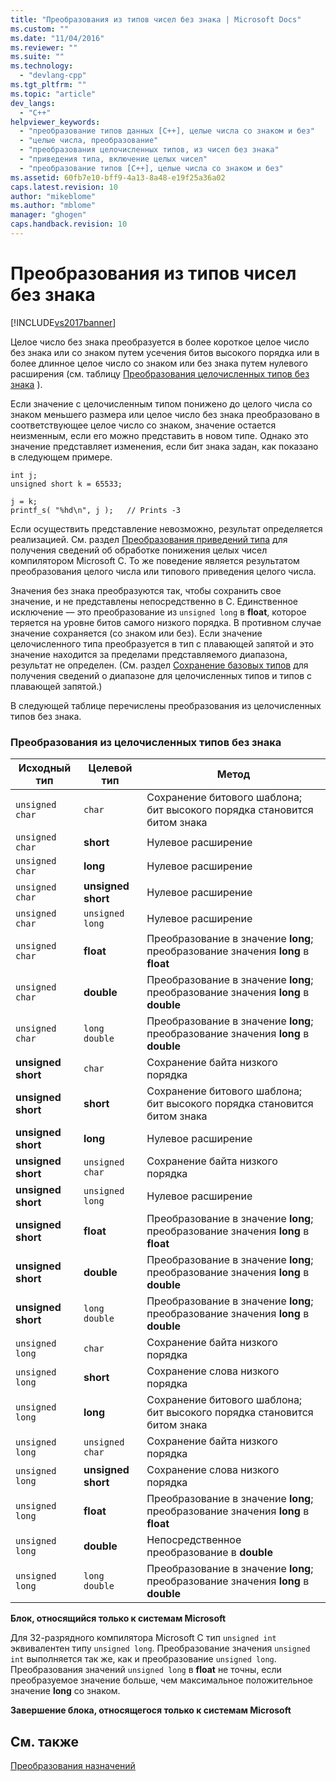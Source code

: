 ```yaml
---
title: "Преобразования из типов чисел без знака | Microsoft Docs"
ms.custom: ""
ms.date: "11/04/2016"
ms.reviewer: ""
ms.suite: ""
ms.technology: 
  - "devlang-cpp"
ms.tgt_pltfrm: ""
ms.topic: "article"
dev_langs: 
  - "C++"
helpviewer_keywords: 
  - "преобразование типов данных [C++], целые числа со знаком и без"
  - "целые числа, преобразование"
  - "преобразования целочисленных типов, из чисел без знака"
  - "приведения типа, включение целых чисел"
  - "преобразование типов [С++], целые числа со знаком и без"
ms.assetid: 60fb7e10-bff9-4a13-8a48-e19f25a36a02
caps.latest.revision: 10
author: "mikeblome"
ms.author: "mblome"
manager: "ghogen"
caps.handback.revision: 10
---
```

# Преобразования из типов чисел без знака
[!INCLUDE[vs2017banner](../assembler/inline/includes/vs2017banner.md)]

Целое число без знака преобразуется в более короткое целое число без знака или со знаком путем усечения битов высокого порядка или в более длинное целое число со знаком или без знака путем нулевого расширения \(см. таблицу [Преобразования целочисленных типов без знака](#_clang_table_4..3) \).  
  
 Если значение с целочисленным типом понижено до целого числа со знаком меньшего размера или целое число без знака преобразовано в соответствующее целое число со знаком, значение остается неизменным, если его можно представить в новом типе.  Однако это значение представляет изменения, если бит знака задан, как показано в следующем примере.  
  
```  
int j;  
unsigned short k = 65533;  
  
j = k;  
printf_s( "%hd\n", j );   // Prints -3  
```  
  
 Если осуществить представление невозможно, результат определяется реализацией.  См. раздел [Преобразования приведений типа](../c-language/type-cast-conversions.md) для получения сведений об обработке понижения целых чисел компилятором Microsoft C.  То же поведение является результатом преобразования целого числа или типового приведения целого числа.  
  
 Значения без знака преобразуются так, чтобы сохранить свое значение, и не представлены непосредственно в С.  Единственное исключение — это преобразование из `unsigned long` в **float**, которое теряется на уровне битов самого низкого порядка.  В противном случае значение сохраняется \(со знаком или без\).  Если значение целочисленного типа преобразуется в тип с плавающей запятой и это значение находится за пределами представляемого диапазона, результат не определен. \(См. раздел [Сохранение базовых типов](../c-language/storage-of-basic-types.md) для получения сведений о диапазоне для целочисленных типов и типов с плавающей запятой.\)  
  
 В следующей таблице перечислены преобразования из целочисленных типов без знака.  
  
### Преобразования из целочисленных типов без знака  
  
|Исходный тип|Целевой тип|Метод|  
|------------------|-----------------|-----------|  
|`unsigned char`|`char`|Сохранение битового шаблона; бит высокого порядка становится битом знака|  
|`unsigned char`|**short**|Нулевое расширение|  
|`unsigned char`|**long**|Нулевое расширение|  
|`unsigned char`|**unsigned short**|Нулевое расширение|  
|`unsigned char`|`unsigned long`|Нулевое расширение|  
|`unsigned char`|**float**|Преобразование в значение **long**; преобразование значения **long** в **float**|  
|`unsigned char`|**double**|Преобразование в значение **long**; преобразование значения **long** в **double**|  
|`unsigned char`|`long double`|Преобразование в значение **long**; преобразование значения **long** в **double**|  
|**unsigned short**|`char`|Сохранение байта низкого порядка|  
|**unsigned short**|**short**|Сохранение битового шаблона; бит высокого порядка становится битом знака|  
|**unsigned short**|**long**|Нулевое расширение|  
|**unsigned short**|`unsigned char`|Сохранение байта низкого порядка|  
|**unsigned short**|`unsigned long`|Нулевое расширение|  
|**unsigned short**|**float**|Преобразование в значение **long**; преобразование значения **long** в **float**|  
|**unsigned short**|**double**|Преобразование в значение **long**; преобразование значения **long** в **double**|  
|**unsigned short**|`long double`|Преобразование в значение **long**; преобразование значения **long** в **double**|  
|`unsigned long`|`char`|Сохранение байта низкого порядка|  
|`unsigned long`|**short**|Сохранение слова низкого порядка|  
|`unsigned long`|**long**|Сохранение битового шаблона; бит высокого порядка становится битом знака|  
|`unsigned long`|`unsigned char`|Сохранение байта низкого порядка|  
|`unsigned long`|**unsigned short**|Сохранение слова низкого порядка|  
|`unsigned long`|**float**|Преобразование в значение **long**; преобразование значения **long** в **float**|  
|`unsigned long`|**double**|Непосредственное преобразование в **double**|  
|`unsigned long`|`long double`|Преобразование в значение **long**; преобразование значения **long** в **double**|  
  
 **Блок, относящийся только к системам Microsoft**  
  
 Для 32\-разрядного компилятора Microsoft С тип `unsigned int` эквивалентен типу `unsigned long`.  Преобразование значения `unsigned int` выполняется так же, как и преобразование `unsigned long`.  Преобразования значений `unsigned long` в **float** не точны, если преобразуемое значение больше, чем максимальное положительное значение **long** со знаком.  
  
 **Завершение блока, относящегося только к системам Microsoft**  
  
## См. также  
 [Преобразования назначений](../c-language/assignment-conversions.md)